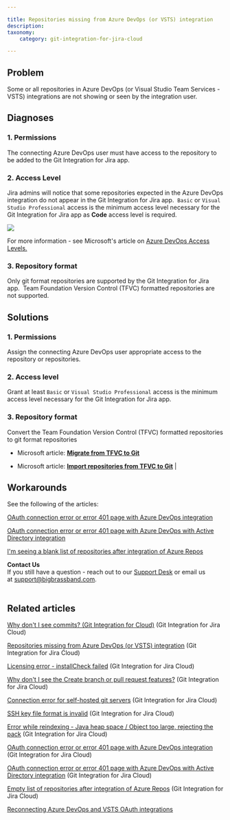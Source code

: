 ```yaml
---

title: Repositories missing from Azure DevOps (or VSTS) integration
description:
taxonomy:
    category: git-integration-for-jira-cloud

---
```

## Problem

Some or all repositories in Azure DevOps (or Visual Studio Team Services - VSTS) integrations are not showing or seen by the integration user.

## Diagnoses

### 1\. Permissions

The connecting Azure DevOps user must have access to the repository to be added to the Git Integration for Jira app.

### 2\. Access Level

Jira admins will notice that some repositories expected in the Azure DevOps integration do not appear in the Git Integration for Jira app.  `Basic` or `Visual Studio Professional` access is the minimum access level necessary for the Git Integration for Jira app as **Code** access level is required.

![](/wp-content/uploads/gij-azure-devops-code-access-level.png)

For more information - see Microsoft's article on [Azure DevOps Access Levels.](https://docs.microsoft.com/en-us/azure/devops/organizations/security/access-levels?view=azure-devops)

### 3\. Repository format
Only git format repositories are supported by the Git Integration for Jira app.  Team Foundation Version Control (TFVC) formatted repositories are not supported.

## Solutions

### 1\. Permissions

Assign the connecting Azure DevOps user appropriate access to the repository or repositories.

### 2\. Access level

 Grant at least `Basic` or `Visual Studio Professional` access is the minimum access level necessary for the Git Integration for Jira app.

### 3\. Repository format

Convert the Team Foundation Version Control (TFVC) formatted repositories to git format repositories

*   Microsoft article: [**Migrate from TFVC to Git**](https://docs.microsoft.com/en-us/devops/develop/git/migrate-from-tfvc-to-git)

*   Microsoft article: [**Import repositories from TFVC to Git**](https://docs.microsoft.com/en-us/azure/devops/repos/git/import-from-tfvc?view=azure-devops) |

## Workarounds

See the following of the articles:

[OAuth connection error or error 401 page with Azure DevOps integration](/git-integration-for-jira-cloud/oauth-connection-error-or-error-401-page-with-azure-devops-integration-gij-cloud)

[OAuth connection error or error 401 page with Azure DevOps with Active Directory integration](/git-integration-for-jira-cloud/oauth-connection-error-or-error-401-page-with-azure-devops-with-active-directory-integration-gij-cloud)

[I'm seeing a blank list of repositories after integration of Azure Repos](/git-integration-for-jira-cloud/empty-list-of-repositories-after-integration-of-azure-repos-gij-cloud)

<div class="bbb-callout bbb--info">
    <div class="irow">
    <div class="ilogobox">
        <span class="logoimg"></span>
    </div>
    <div class="imsgbox">
        <b>Contact Us</b><br>
If you still have a question - reach out to our <a href='https://help.gitkraken.com/git-integration-for-jira-cloud/gij-cloud-contact-support/' target='_blank'>Support Desk</a> or email us at <a href='mailto:support@bigbrassband.com'>support@bigbrassband.com</a>.
    </div>
    </div>
</div>
<br>

## Related articles

[Why don't I see commits? (Git Integration for Cloud)](/git-integration-for-jira-cloud/why-dont-i-see-commits-git-integration-for-cloud-gij-cloud) (Git Integration for Jira Cloud)

[Repositories missing from Azure DevOps (or VSTS) integration](/git-integration-for-jira-cloud/repositories-missing-from-azure-devops-or-vsts-integration-gij-cloud) (Git Integration for Jira Cloud)

[Licensing error - installCheck failed](/git-integration-for-jira-cloud/licensing-error-installcheck-failed-gij-cloud) (Git Integration for Jira Cloud)

[Why don't I see the Create branch or pull request features?](/git-integration-for-jira-cloud/why-dont-i-see-the-create-branch-or-pull-request-features-gij-cloud) (Git Integration for Jira Cloud)

[Connection error for self-hosted git servers](/git-integration-for-jira-cloud/connection-error-for-self-hosted-git-servers-gij-cloud) (Git Integration for Jira Cloud)

[SSH key file format is invalid](/git-integration-for-jira-cloud/ssh-key-file-format-is-invalid-gij-cloud) (Git Integration for Jira Cloud)

[Error while reindexing - Java heap space / Object too large, rejecting the pack](/git-integration-for-jira-cloud/error-while-reindexing-java-heap-space-object-too-large-rejecting-the-pack-gij-cloud) (Git Integration for Jira Cloud)

[OAuth connection error or error 401 page with Azure DevOps integration](/git-integration-for-jira-cloud/oauth-connection-error-or-error-401-page-with-azure-devops-integration-gij-cloud) (Git Integration for Jira Cloud)

[OAuth connection error or error 401 page with Azure DevOps with Active Directory integration](/git-integration-for-jira-cloud/oauth-connection-error-or-error-401-page-with-azure-devops-with-active-directory-integration-gij-cloud) (Git Integration for Jira Cloud)

[Empty list of repositories after integration of Azure Repos](/git-integration-for-jira-cloud/empty-list-of-repositories-after-integration-of-azure-repos-gij-cloud) (Git Integration for Jira Cloud)

[Reconnecting Azure DevOps and VSTS OAuth integrations](/git-integration-for-jira-cloud/reconnecting-azure-devops-and-vsts-oauth-integrations-gij-cloud)

